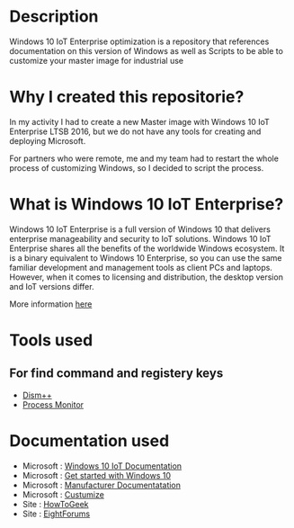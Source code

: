 # Description
Windows 10 IoT Enterprise optimization is a repository that references documentation on this version of Windows as well as Scripts to be able to customize your master image for industrial use

# Why I created this repositorie?
In my activity I had to create a new Master image with Windows 10 IoT Enterprise LTSB 2016, but we do not have any tools for creating and deploying Microsoft.

For partners who were remote, me and my team had to restart the whole process of customizing Windows, so I decided to script the process.

# What is Windows 10 IoT Enterprise?
Windows 10 IoT Enterprise is a full version of Windows 10 that delivers enterprise manageability and security to IoT solutions. Windows 10 IoT Enterprise shares all the benefits of the worldwide Windows ecosystem. It is a binary equivalent to Windows 10 Enterprise, so you can use the same familiar development and management tools as client PCs and laptops. However, when it comes to licensing and distribution, the desktop version and IoT versions differ. 

More information [here](https://docs.microsoft.com/en-us/windows/iot-core/windows-iot-enterprise)

# Tools used

## For find command and registery keys

* [Dism++](https://www.chuyu.me/en/index.html)
* [Process Monitor](https://docs.microsoft.com/en-us/sysinternals/downloads/procmon)

# Documentation used

* Microsoft : [Windows 10 IoT Documentation](https://docs.microsoft.com/en-us/windows/iot-core/)
* Microsoft : [Get started with Windows 10](https://docs.microsoft.com/en-us/windows-hardware/get-started/index)
* Microsoft : [Manufacturer Documentatation](https://docs.microsoft.com/en-us/windows-hardware/manufacture/)
* Microsoft : [Custumize](https://docs.microsoft.com/en-us/windows-hardware/customize/)
* Site : [HowToGeek](https://www.howtogeek.com/)
* Site : [EightForums](https://www.eightforums.com/)